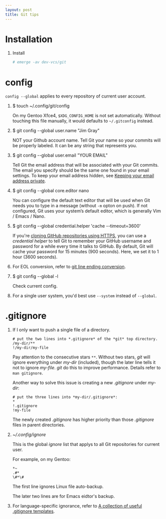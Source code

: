 ```yaml
---
layout: post
title: Git tips
---
```


# Installation

1. Install

    ```bash
    # emerge -av dev-vcs/git
    ```

# config

`config --global` applies to every repository of current user account.

1. $ touch ~/.config/git/config

    On my Gentoo Xfce4, `$XDG_CONFIG_HOME` is not set automatically. Without touching this file manually, it would defaults to `~/.gitconfig` instead.
2. $ git config --global user.name "Jim Gray"

    NOT your Github account name. Tell Git your name so your commits will be properly labeled. It can be any string that represents you.
3. $ git config --global user.email "YOUR EMAIL"

    Tell Git the email address that will be associated with your Git commits. The email you specify should be the same one found in your email settings. To keep your email address hidden, see [Keeping your email address private](https://help.github.com/articles/keeping-your-email-address-private/).
4. $ git config --global core.editor nano

    You can configure the default text editor that will be used when Git needs you to type in a message (without `-m` opton on push). If not configured, Git uses your system’s default editor, which is generally Vim / Emacs / Nano.
5. $ git config --global credential.helper 'cache --timeout=3600'

    If you're [cloning GitHub repositories using HTTPS](https://help.github.com/articles/which-remote-url-should-i-use), you can use a *credential helper* to tell Git to remember your GitHub username and password for a while every time it talks to GitHub. By default, Git will cache your password for 15 minutes (900 seconds). Here, we set it to 1 hour (3600 seconds).
6. For EOL conversion, refer to [git line ending conversion](/2014/09/08/git-line-ending-conversion/).
7. $ git config --global -l

    Check current config.
8. For a single user system, you'd best use `--system` instead of `--global`.
# .gitignore

1. If I only want to push a single file of a directory.

    ```
    # put the two lines into *.gitignore* of the *git* top directory.
    /my-dir/**
    !/my-dir/my-file
    ```

    Pay attention to the consecutive stars `**`. Without two stars, *git* will ignore everything under *my-dir* (included), though the later line tells it not to ignore *my-file*. *git* do this to improve performance. Details refer to `man gitignore`.

    Another way to solve this issue is creating a new *.gitignore* under *my-dir*:

    ```
    # put the three lines into *my-dir/.gitignore*:
    *
    !.gitignore
    !my-file
    ```

    The newly created *.gitignore* has higher priority than those *.gitignore* files in parent directories.
2. *~/.config/ignore*

    This is the global *ignore* list that applys to all Git repositories for current user.

    For example, on my Gentoo:

    ```
    *~
    .#*
    \#*\#
    ```

    The first line ignores Linux file auto-backup.

    The later two lines are for Emacs eidtor's backup.
3. For language-specific ignorance, refer to [A collection of useful .gitignore templates](https://github.com/github/gitignore).
